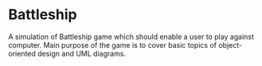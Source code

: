 # Battleship
A simulation of Battleship game which should enable a user to play against computer. Main purpose of the game is to cover basic topics of object-oriented design and UML diagrams.

